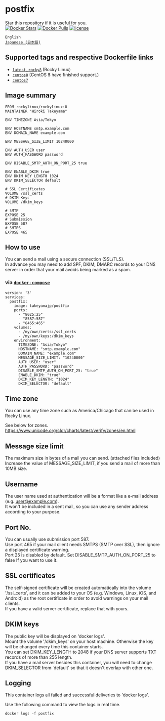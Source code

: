# postfix
Star this repository if it is useful for you.  
[![Docker Stars](https://img.shields.io/docker/stars/takeyamajp/postfix.svg)](https://hub.docker.com/r/takeyamajp/postfix/)
[![Docker Pulls](https://img.shields.io/docker/pulls/takeyamajp/postfix.svg)](https://hub.docker.com/r/takeyamajp/postfix/)
[![license](https://img.shields.io/github/license/takeyamajp/docker-postfix.svg)](https://github.com/takeyamajp/docker-postfix/blob/master/LICENSE)

`English`  
[`Japanese (日本語)`](https://github.com/takeyamajp/docker-postfix/blob/master/README.ja.md)

## Supported tags and respective Dockerfile links  
- [`latest`, `rocky8`](https://github.com/takeyamajp/docker-postfix/blob/master/rocky8/Dockerfile) (Rocky Linux)
- [`centos8`](https://github.com/takeyamajp/docker-postfix/blob/master/centos8/Dockerfile) (CentOS 8 have finished support.)
- [`centos7`](https://github.com/takeyamajp/docker-postfix/blob/master/centos7/Dockerfile)

## Image summary
    FROM rockylinux/rockylinux:8  
    MAINTAINER "Hiroki Takeyama"
    
    ENV TIMEZONE Asia/Tokyo
    
    ENV HOSTNAME smtp.example.com  
    ENV DOMAIN_NAME example.com
    
    ENV MESSAGE_SIZE_LIMIT 10240000
    
    ENV AUTH_USER user  
    ENV AUTH_PASSWORD password
    
    ENV DISABLE_SMTP_AUTH_ON_PORT_25 true
    
    ENV ENABLE_DKIM true  
    ENV DKIM_KEY_LENGTH 1024  
    ENV DKIM_SELECTOR default
    
    # SSL Certificates  
    VOLUME /ssl_certs
    # DKIM Keys  
    VOLUME /dkim_keys
    
    # SMTP  
    EXPOSE 25  
    # Submission  
    EXPOSE 587  
    # SMTPS  
    EXPOSE 465

## How to use
You can send a mail using a secure connection (SSL/TLS).  
In advance you may need to add SPF, DKIM, DMARC records to your DNS server in order that your mail avoids being marked as a spam.

### via [`docker-compose`](https://github.com/docker/compose)

    version: '3'  
    services:  
      postfix:  
        image: takeyamajp/postfix  
        ports:  
          - "8025:25"  
          - "8587:587"  
          - "8465:465"  
        volumes:  
          - /my/own/certs:/ssl_certs  
          - /my/own/keys:/dkim_keys  
        environment:  
          TIMEZONE: "Asia/Tokyo"  
          HOSTNAME: "smtp.example.com"  
          DOMAIN_NAME: "example.com"  
          MESSAGE_SIZE_LIMIT: "10240000"  
          AUTH_USER: "user"  
          AUTH_PASSWORD: "password"  
          DISABLE_SMTP_AUTH_ON_PORT_25: "true"  
          ENABLE_DKIM: "true"  
          DKIM_KEY_LENGTH: "1024"  
          DKIM_SELECTOR: "default"

## Time zone
You can use any time zone such as America/Chicago that can be used in Rocky Linux.  

See below for zones.  
https://www.unicode.org/cldr/charts/latest/verify/zones/en.html

## Message size limit
The maximum size in bytes of a mail you can send. (attached files included)  
Increase the value of MESSAGE_SIZE_LIMIT, if you send a mail of more than 10MB size.

## Username
The user name used at authentication will be a format like a e-mail address (e.g. user@example.com).  
It won't be included in a sent mail, so you can use any sender address according to your purpose.

## Port No.
You can usually use submission port 587.  
Use port 465 if your mail client needs SMTPS (SMTP over SSL), then ignore a displayed certificate warning.  
Port 25 is disabled by default. Set DISABLE_SMTP_AUTH_ON_PORT_25 to false If you want to use it.

## SSL certificates
The self-signed certificate will be created automatically into the volume '/ssl_certs', and it can be added to your OS (e.g. Windows, Linux, iOS, and Android) as the root certificate in order to avoid warnings on your mail clients.  
If you have a valid server certificate, replace that with yours.  

## DKIM keys
The public key will be displayed on 'docker logs'.  
Mount the volume '/dkim_keys' on your host machine. Otherwise the key will be changed every time this container starts.  
You can set DKIM_KEY_LENGTH to 2048 if your DNS server supports TXT records of more than 255 length.  
If you have a mail server besides this container, you will need to change DKIM_SELECTOR from 'default' so that it doesn't overlap with other one.

## Logging
This container logs all failed and successful deliveries to 'docker logs'.

Use the following command to view the logs in real time.

    docker logs -f postfix
